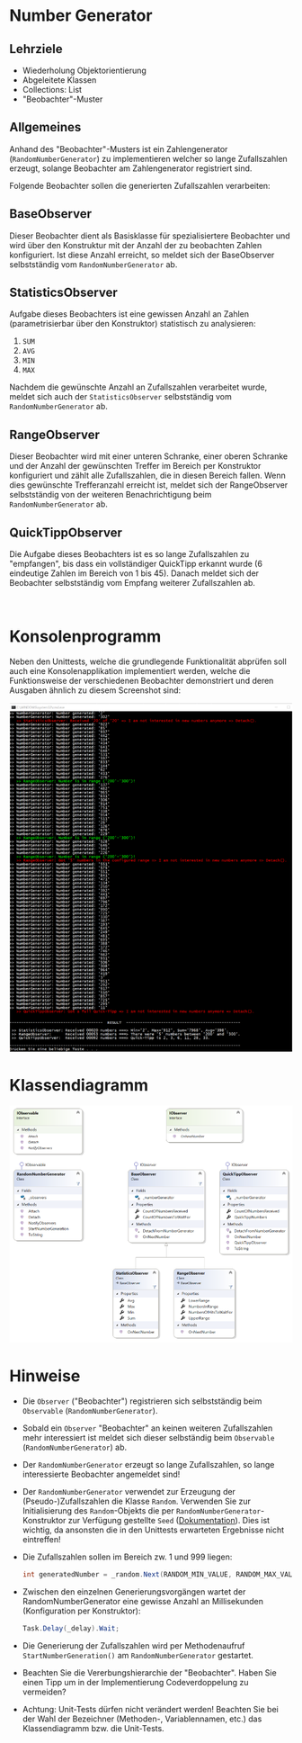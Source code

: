 # Number Generator

## Lehrziele

* Wiederholung Objektorientierung
* Abgeleitete Klassen
* Collections: List<T>
* "Beobachter"-Muster


## Allgemeines

 Anhand des "Beobachter"-Musters ist ein Zahlengenerator (`RandomNumberGenerator`) zu implementieren welcher so lange Zufallszahlen erzeugt, solange Beobachter am Zahlengenerator registriert sind.

Folgende Beobachter sollen die generierten Zufallszahlen verarbeiten:

## BaseObserver

Dieser Beobachter dient als Basisklasse für spezialisiertere Beobachter und wird über den Konstruktur mit der Anzahl der zu beobachten Zahlen konfiguriert. Ist diese Anzahl erreicht, so meldet sich der BaseObserver selbstständig vom `RandomNumberGenerator` ab.


## StatisticsObserver

Aufgabe dieses Beobachters ist eine gewissen Anzahl an Zahlen (parametrisierbar über den Konstruktor) statistisch zu analysieren:

1.	`SUM`
1.	`AVG`
1.	`MIN`
1.	`MAX`

Nachdem die gewünschte Anzahl an Zufallszahlen verarbeitet wurde, meldet sich auch der `StatisticsObserver` selbstständig vom `RandomNumberGenerator` ab.

## RangeObserver

Dieser Beobachter wird mit einer unteren Schranke, einer oberen Schranke und der Anzahl der gewünschten Treffer im Bereich per Konstruktor konfiguriert und zählt alle Zufallszahlen, die in diesen Bereich fallen. Wenn dies gewünschte Trefferanzahl erreicht ist, meldet sich der RangeObserver selbstständig von der weiteren Benachrichtigung beim `RandomNumberGenerator` ab.

## QuickTippObserver

Die Aufgabe dieses Beobachters ist es so lange Zufallszahlen zu "empfangen", bis dass ein vollständiger QuickTipp erkannt wurde (6 eindeutige Zahlen im Bereich von 1 bis 45). Danach meldet sich der Beobachter selbstständig vom Empfang weiterer Zufallszahlen ab.

 
# Konsolenprogramm

Neben den Unittests, welche die grundlegende Funktionalität abprüfen soll auch eine Konsolenapplikation implementiert werden, welche die Funktionsweise der verschiedenen Beobachter demonstriert und deren Ausgaben ähnlich zu diesem Screenshot sind:

![Übersicht](./images/screenshot-consoleapp.png)

# Klassendiagramm

![Übersicht](./images/screenshot-classdiagram.png)

# Hinweise

* Die `Observer` ("Beobachter") registrieren sich selbstständig beim `Observable` (`RandomNumberGenerator`).

* Sobald ein `Observer` "Beobachter" an keinen weiteren Zufallszahlen mehr interessiert ist meldet sich dieser selbständig beim `Observable` (`RandomNumberGenerator`) ab.

* Der `RandomNumberGenerator` erzeugt so lange Zufallszahlen, so lange interessierte Beobachter angemeldet sind!

* Der `RandomNumberGenerator` verwendet zur Erzeugung der (Pseudo-)Zufallszahlen die Klasse `Random`. Verwenden Sie zur Initialisierung des `Random`-Objekts die per `RandomNumberGenerator`-Konstruktor zur Verfügung gestellte `Seed` ([Dokumentation](https://docs.microsoft.com/en-us/dotnet/api/system.random.-ctor?view=netcore-3.0#System_Random__ctor_System_Int32_)). Dies ist wichtig, da ansonsten die in den Unittests erwarteten Ergebnisse nicht eintreffen!	

* Die Zufallszahlen sollen im Bereich zw. 1 und 999 liegen:
  
  ``` cs
  int generatedNumber = _random.Next(RANDOM_MIN_VALUE, RANDOM_MAX_VALUE);
  ```

* Zwischen den einzelnen Generierungsvorgängen wartet der RandomNumberGenerator eine gewisse Anzahl an Millisekunden (Konfiguration per Konstruktor):

  ``` cs
  Task.Delay(_delay).Wait;
  ```

* Die Generierung der Zufallszahlen wird per Methodenaufruf `StartNumberGeneration()` am `RandomNumberGenerator` gestartet.

* Beachten Sie die Vererbungshierarchie der "Beobachter". Haben Sie einen Tipp um in der Implementierung Codeverdoppelung zu vermeiden?

* Achtung: Unit-Tests dürfen nicht verändert werden! Beachten Sie bei der Wahl der Bezeichner (Methoden-, Variablennamen, etc.) das Klassendiagramm bzw. die Unit-Tests.
